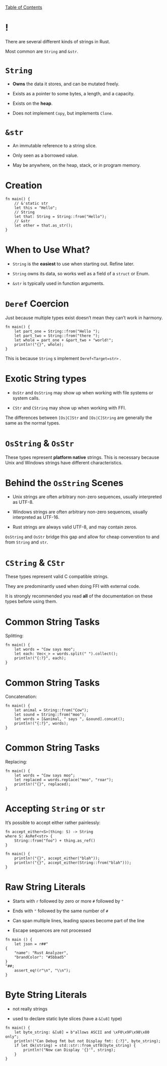 [Table of Contents](./index.html)

!
=

There are several different kinds of strings in Rust.

Most common are `String` and `&str`.

`String`
========

-   **Owns** the data it stores, and can be mutated freely.

-   Exists as a pointer to some bytes, a length, and a capacity.

-   Exists on the **heap**.

-   Does not implement `Copy`, but implements `Clone`.

`&str`
======

-   An immutable reference to a string slice.

-   Only seen as a borrowed value.

-   May be anywhere, on the heap, stack, or in program memory.

Creation
========

    fn main() {
        // &'static str
        let this = "Hello";
        // String
        let that: String = String::from("Hello");
        // &str
        let other = that.as_str();
    }

When to Use What?
=================

-   `String` is the **easiest** to use when starting out. Refine later.

-   `String` owns its data, so works well as a field of a `struct` or
    Enum.

-   `&str` is typically used in function arguments.

`Deref` Coercion
================

Just because multiple types exist doesn’t mean they can’t work in
harmony.

    fn main() {
        let part_one = String::from("Hello ");
        let part_two = String::from("there ");
        let whole = part_one + &part_two + "world!";
        println!("{}", whole);
    }

This is because `String` s implement `Deref<Target=str>` .

Exotic String types
===================

-   `OsStr` and `OsString` may show up when working with file systems or
    system calls.

-   `CStr` and `CString` may show up when working with FFI.

The differences between `[Os|C]Str` and `[Os|C]String` are generally the
same as the normal types.

`OsString` & `OsStr`
====================

These types represent **platform native** strings. This is necessary
because Unix and Windows strings have different characteristics.

Behind the `OsString` Scenes
============================

-   Unix strings are often arbitrary non-zero sequences, usually
    interpreted as UTF-8.

-   Windows strings are often arbitrary non-zero sequences, usually
    interpreted as UTF-16.

-   Rust strings are always valid UTF-8, and may contain zeros.

`OsString` and `OsStr` bridge this gap and allow for cheap converstion
to and from `String` and `str`.

`CString` & `CStr`
==================

These types represent valid C compatible strings.

They are predominantly used when doing FFI with external code.

It is strongly recommended you read **all** of the documentation on
these types before using them.

Common String Tasks
===================

Splitting:

    fn main() {
        let words = "Cow says moo";
        let each: Vec<_> = words.split(" ").collect();
        println!("{:?}", each);
    }

Common String Tasks
===================

Concatenation:

    fn main() {
        let animal = String::from("Cow");
        let sound = String::from("moo");
        let words = [&animal, " says ", &sound].concat();
        println!("{:?}", words);
    }

Common String Tasks
===================

Replacing:

    fn main() {
        let words = "Cow says moo";
        let replaced = words.replace("moo", "roar");
        println!("{}", replaced);
    }

Accepting `String` or `str`
===========================

It’s possible to accept either rather painlessly:

    fn accept_either<S>(thing: S) -> String
    where S: AsRef<str> {
        String::from("foo") + thing.as_ref()
    }

    fn main() {
        println!("{}", accept_either("blah"));
        println!("{}", accept_either(String::from("blah")));
    }

Raw String Literals
===================

-   Starts with `r` followed by zero or more `#` followed by `"`

-   Ends with `"` followed by the same number of `#`

-   Can span multiple lines, leading spaces become part of the line

-   Escape sequences are not processed

<!-- -->

    fn main () {
        let json = r##"
    {
        "name": "Rust Analyzer",
        "brandColor": "#5bbad5"
    }
    "##;
        assert_eq!(r"\n", "\\n");
    }

Byte String Literals
====================

-   not really strings

-   used to declare static byte slices (have a `&[u8]` type)

<!-- -->

    fn main() {
        let byte_string: &[u8] = b"allows ASCII and \xF0\x9F\x98\x80 only";
        println!("Can Debug fmt but not Display fmt: {:?}", byte_string);
        if let Ok(string) = std::str::from_utf8(byte_string) {
            println!("Now can Display '{}'", string);
        }
    }
